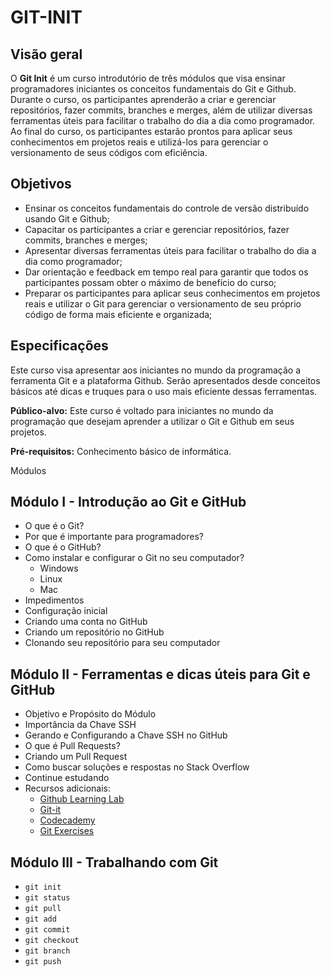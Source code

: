 # GIT-INIT

## Visão geral

O **Git Init** é um curso introdutório de três módulos que visa ensinar programadores iniciantes os conceitos fundamentais do Git e Github. Durante o curso, os participantes aprenderão a criar e gerenciar repositórios, fazer commits, branches e merges, além de utilizar diversas ferramentas úteis para facilitar o trabalho do dia a dia como programador. Ao final do curso, os participantes estarão prontos para aplicar seus conhecimentos em projetos reais e utilizá-los para gerenciar o versionamento de seus códigos com eficiência.

## Objetivos

- Ensinar os conceitos fundamentais do controle de versão distribuído usando Git e Github;
- Capacitar os participantes a criar e gerenciar repositórios, fazer commits, branches e merges;
- Apresentar diversas ferramentas úteis para facilitar o trabalho do dia a dia como programador;
- Dar orientação e feedback em tempo real para garantir que todos os participantes possam obter o máximo de benefício do curso;
- Preparar os participantes para aplicar seus conhecimentos em projetos reais e utilizar o Git para gerenciar o versionamento de seu próprio código de forma mais eficiente e organizada;

## Especificações

Este curso visa apresentar aos iniciantes no mundo da programação a ferramenta Git e a plataforma Github. Serão apresentados desde conceitos básicos até dicas e truques para o uso mais eficiente dessas ferramentas.

**Público-alvo:** 
Este curso é voltado para iniciantes no mundo da programação que desejam aprender a utilizar o Git e Github em seus projetos.

**Pré-requisitos:** 
Conhecimento básico de informática.


Módulos

## Módulo I - Introdução ao Git e GitHub

- O que é o Git?
- Por que é importante para programadores?
- O que é o GitHub?
- Como instalar e configurar o Git no seu computador?
  - Windows
  - Linux
  - Mac
- Impedimentos
- Configuração inicial
- Criando uma conta no GitHub
- Criando um repositório no GitHub
- Clonando seu repositório para seu computador

## Módulo II - Ferramentas e dicas úteis para Git e GitHub

- Objetivo e Propósito do Módulo
- Importância da Chave SSH
- Gerando e Configurando a Chave SSH no GitHub
- O que é Pull Requests?
- Criando um Pull Request
- Como buscar soluções e respostas no Stack Overflow
- Continue estudando
- Recursos adicionais:
  - [Github Learning Lab](https://github.com/topics/github-learning-lab)
  - [Git-it](https://github.com/jlord/git-it-electron)
  - [Codecademy](https://www.codecademy.com/learn/learn-git)
  - [Git Exercises](https://gitexercises.fracz.com/)

## Módulo III - Trabalhando com Git

- `git init`
- `git status`
- `git pull`
- `git add`
- `git commit`
- `git checkout`
- `git branch`
- `git push`

